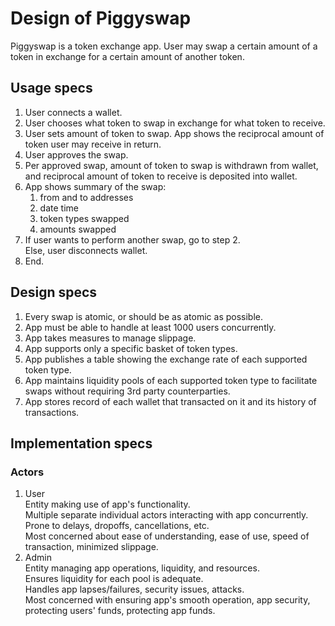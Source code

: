 # Design of Piggyswap

Piggyswap is a token exchange app. User may swap a certain amount of a token in exchange for a certain amount of another token.  

## Usage specs
1. User connects a wallet.  
2. User chooses what token to swap in exchange for what token to receive.  
3. User sets amount of token to swap. App shows the reciprocal amount of token user may receive in return.  
4. User approves the swap.  
5. Per approved swap, amount of token to swap is withdrawn from wallet, and reciprocal amount of token to receive is deposited into wallet.  
6. App shows summary of the swap:  
    1. from and to addresses  
    2. date time  
    3. token types swapped  
    4. amounts swapped  
7. If user wants to perform another swap, go to step 2.  
   Else, user disconnects wallet.  
8. End.  

## Design specs
1. Every swap is atomic, or should be as atomic as possible.  
2. App must be able to handle at least 1000 users concurrently.  
3. App takes measures to manage slippage.  
4. App supports only a specific basket of token types.  
5. App publishes a table showing the exchange rate of each supported token type.  
6. App maintains liquidity pools of each supported token type to facilitate swaps without requiring 3rd party counterparties.  
7. App stores record of each wallet that transacted on it and its history of transactions.  

## Implementation specs

### Actors
1. User  
   Entity making use of app's functionality.  
   Multiple separate individual actors interacting with app concurrently.  
   Prone to delays, dropoffs, cancellations, etc.  
   Most concerned about ease of understanding, ease of use, speed of transaction, minimized slippage.  
2. Admin  
   Entity managing app operations, liquidity, and resources.  
   Ensures liquidity for each pool is adequate.  
   Handles app lapses/failures, security issues, attacks.  
   Most concerned with ensuring app's smooth operation, app security, protecting users' funds, protecting app funds.  
